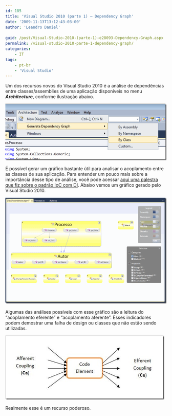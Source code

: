 ```yaml
---
id: 185
title: 'Visual Studio 2010 (parte 1) – Dependency Graph'
date: '2009-11-13T13:12:43-03:00'
author: 'Leandro Daniel'

guid: /post/Visual-Studio-2010-(parte-1)-e28093-Dependency-Graph.aspx
permalink: /visual-studio-2010-parte-1-dependency-graph/
categories:
    - IT
tags:
    - pt-br
    - 'Visual Studio'
---
```


Um dos recursos novos do Visual Studio 2010 é a análise de dependências entre classes/assemblies de uma aplicação disponíveis no menu ***Architecture***, conforme ilustração abaixo.

![vs2010DependencyGraph01](/assets/pics/WindowsLiveWriter/VisualStudio2010parte1/3C0D2645/vs2010DependencyGraph01.gif "vs2010DependencyGraph01")

É possível gerar um gráfico bastante útil para analisar o acoplamento entre as classes de sua aplicação. Para entender um pouco mais sobre a importância desse tipo de análise, você pode acessar [aqui uma palestra que fiz sobre o padrão IoC com DI](/DNAD-2009-Minha-palestra-sobre-Injecao-de-Dependencia). Abaixo vemos um gráfico gerado pelo Visual Studio 2010.

[![vs2010DependencyGraph02](/assets/pics/WindowsLiveWriter/VisualStudio2010parte1/05D03802/vs2010DependencyGraph02_thumb.gif "vs2010DependencyGraph02")](/assets/pics/WindowsLiveWriter/VisualStudio2010parte1/1B2DED6A/vs2010DependencyGraph02.gif)

Algumas das análises possíveis com esse gráfico são a leitura do “acoplamento eferente” e “acoplamento aferente”. Esses indicadores podem demostrar uma falha de design ou classes que não estão sendo utilizadas.

![CaCeIllustration](/assets/pics/WindowsLiveWriter/VisualStudio2010parte1/2EC460DF/CaCeIllustration.jpg "CaCeIllustration")

Realmente esse é um recurso poderoso.
